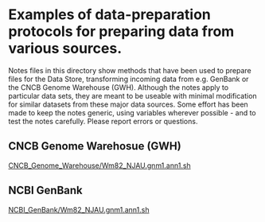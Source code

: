 # Examples of data-preparation protocols for preparing data from various sources.
Notes files in this directory show methods that have been used to prepare files for the Data Store,
transforming incoming data from e.g. GenBank or the CNCB Genome Warehouse (GWH).
Although the notes apply to particular data sets, they are meant to be useable with minimal modification
for similar datasets from these major data sources. Some effort has been made to keep the
notes generic, using variables wherever possible - and to test the notes carefully. Please report errors or questions.

## CNCB Genome Warehosue (GWH)
<a href="CNCB_Genome_Warehouse/Wm82_NJAU.gnm1.ann1.sh">CNCB_Genome_Warehouse/Wm82_NJAU.gnm1.ann1.sh</a>

## NCBI GenBank
<a href="NCBI_GenBank/Wm82_NJAU.gnm1.ann1.sh">NCBI_GenBank/Wm82_NJAU.gnm1.ann1.sh</a>

